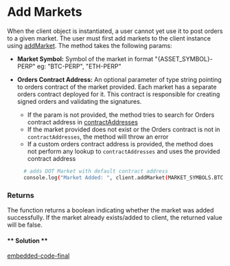 # Add Markets

When the client object is instantiated, a user cannot yet use it to post orders to a given market.
The user must first add markets to the client instance using [addMarket](https://github.com/fireflyprotocol/FireflyClient/blob/73a7ab0034d1e674da0b85f88c040dc838bdb967/src/fireflyClient.ts#L107). The method takes the following params:

- **Market Symbol:** Symbol of the market in format "{ASSET_SYMBOL}-PERP" eg: "BTC-PERP", "ETH-PERP"

- **Orders Contract Address:** An optional parameter of type string pointing to orders contract of the market provided. Each market has a separate orders contract deployed for it. This contract is responsible for creating signed orders and validating the signatures.

  - If the param is not provided, the method tries to search for Orders contract address in [contractAddresses](https://github.com/fireflyprotocol/firefly-client/blob/36aca76abd1c1829179674c8859f87eb15fa80f1/src/fireflyClient.ts#L93)
  - If the market provided does not exist or the Orders contract is not in `contractAddresses`, the method will throw an error
  - If a custom orders contract address is provided, the method does not perform any lookup to `contractAddresses` and uses the provided contract address

  ```bash
    # adds DOT Market with default contract address
    console.log("Market Added: ", client.addMarket(MARKET_SYMBOLS.BTC));
  ```

### Returns

The function returns a boolean indicating whether the market was added successfully. If the market already exists/added to client, the returned value will be false.

<!-- tabs:start -->

#### ** Solution **

[embedded-code-final](./assets/1.3-sample-code.ts ':include :type=code embed-final')

<!-- tabs:end -->
